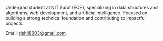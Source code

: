 Undergrad student at NIT Surat (ECE), specializing in data structures and algorithms, web development, and artificial intelligence. Focused on building a strong technical foundation and contributing to impactful projects.

Email: rishii8603@gmail.com
